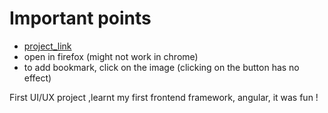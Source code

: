 # Important points

* [project_link](https://interning-8b77f.web.app)
* open in firefox (might not work in chrome)
* to add bookmark, click on the image (clicking on the button has no effect)

First UI/UX project ,learnt my first frontend framework, angular, it was fun !
